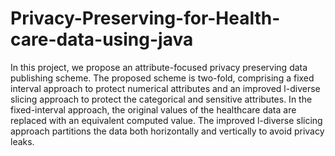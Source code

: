 # Privacy-Preserving-for-Health-care-data-using-java
In this project, we propose an attribute-focused privacy preserving data publishing scheme. 
The proposed scheme is two-fold, comprising a fixed interval approach to protect numerical attributes and an improved l-diverse slicing approach to protect the categorical and sensitive attributes. In the fixed-interval approach, the original values of the healthcare data are replaced with an equivalent computed value. 
The improved l-diverse slicing approach partitions the data both horizontally and vertically 
to avoid privacy leaks.
